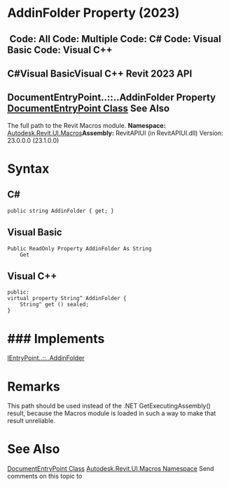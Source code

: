 # AddinFolder Property (2023)

﻿
 Code: All Code: Multiple Code: C# Code: Visual Basic Code: Visual C++   
---  
C#Visual BasicVisual C++
Revit 2023 API  
---  
DocumentEntryPoint..::..AddinFolder Property   
[DocumentEntryPoint Class](35587825-07cb-c541-40d6-3c648cbb5d08.md "DocumentEntryPoint Class") See Also  
---  
The full path to the Revit Macros module. 
**Namespace:** [Autodesk.Revit.UI.Macros](b95f100a-6cb5-12b3-9b2d-01bc661452db.md "Autodesk.Revit.UI.Macros Namespace")**Assembly:** RevitAPIUI (in RevitAPIUI.dll) Version: 23.0.0.0 (23.1.0.0)
# Syntax
C#  
---  
```text
public string AddinFolder { get; }
```
  
Visual Basic  
---  
```text
Public ReadOnly Property AddinFolder As String
	Get
```
  
Visual C++  
---  
```text
public:
virtual property String^ AddinFolder {
	String^ get () sealed;
}
```
  
# ### Implements
[IEntryPoint..::..AddinFolder](15974d8d-fda8-5837-09e1-b77f44859d50.md "AddinFolder Property")
# Remarks
This path should be used instead of the .NET GetExecutingAssembly() result, because the Macros module is loaded in such a way to make that result unreliable.
# See Also
[DocumentEntryPoint Class](35587825-07cb-c541-40d6-3c648cbb5d08.md "DocumentEntryPoint Class")
[Autodesk.Revit.UI.Macros Namespace](b95f100a-6cb5-12b3-9b2d-01bc661452db.md "Autodesk.Revit.UI.Macros Namespace")
Send comments on this topic to 